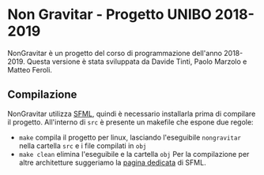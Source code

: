 # Non Gravitar - Progetto UNIBO 2018-2019
NonGravitar è un progetto del corso di programmazione dell'anno 2018-2019. Questa versione è stata sviluppata da Davide Tinti, Paolo Marzolo e Matteo Feroli.

## Compilazione
NonGravitar utilizza [SFML](https://www.sfml-dev.org/), quindi è necessario installarla prima di compilare il progetto.
All'interno di `src` è presente un makefile che espone due regole:
- `make` compila il progetto per linux, lasciando l'eseguibile `nongravitar` nella cartella `src` e i file compilati in `obj`
- `make clean` elimina l'eseguibile e la cartella `obj`
Per la compilazione per altre architetture suggeriamo la [pagina dedicata](https://www.sfml-dev.org/tutorials/2.5/) di SFML.